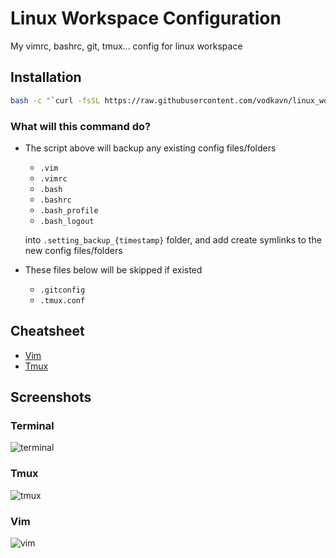# Linux Workspace Configuration

My vimrc, bashrc, git, tmux... config for linux workspace

## Installation

```bash
bash -c "`curl -fsSL https://raw.githubusercontent.com/vodkavn/linux_workspace/master/install.sh`"
```

### What will this command do?

- The script above will backup any existing config files/folders
  - `.vim`
  - `.vimrc`
  - `.bash`
  - `.bashrc`
  - `.bash_profile`
  - `.bash_logout`

  into `.setting_backup_{timestamp}` folder, and add create symlinks to the new config files/folders

- These files below will be skipped if existed
  - `.gitconfig`
  - `.tmux.conf`

## Cheatsheet

- [Vim](doc/vim.md)
- [Tmux](doc/tmux.md)

## Screenshots

### Terminal

![terminal](https://user-images.githubusercontent.com/26565145/57319190-fdb23c80-7136-11e9-9ab7-41ec70211d09.png)

### Tmux

![tmux](https://user-images.githubusercontent.com/26565145/57319233-16baed80-7137-11e9-891e-c0323e7b8837.png)

### Vim

![vim](https://user-images.githubusercontent.com/26565145/57319244-1b7fa180-7137-11e9-865e-b8c3903ba720.png)
